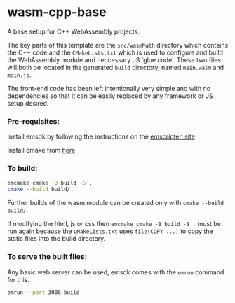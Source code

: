 # wasm-cpp-base

A base setup for C++ WebAssembly projects.

The key parts of this template are the `src/wasmMath` directory which contains the C++ code and the `CMakeLists.txt` which is used to configure and build the WebAssembly module and neccessary JS 'glue code'. These two files will both be located in the generated `build` directory, named `main.wasm` and `main.js`.

The front-end code has been left intentionally very simple and with no dependencies so that it can be easily replaced by any framework or JS setup desired.

### Pre-requisites:
Install emsdk by following the instructions on the
[emscripten site](https://emscripten.org/docs/getting_started/downloads.html)

Install cmake from [here](https://cmake.org/download/)

### To build:
```sh
emcmake cmake -B build -S .
cmake --build build/
```
Further builds of the wasm module can be created only with `cmake --build build/`.

If modifying the html, js or css then `emcmake cmake -B build -S .` must be run again because the `CMakeLists.txt` uses `file(COPY ...)` to copy the static files into the build directory.

### To serve the built files:
Any basic web server can be used, emsdk comes with the `emrun` command for this.
```sh
emrun --port 3000 build
```
